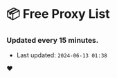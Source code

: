 # :package: Free Proxy List
### Updated every 15 minutes.

- Last updated: `2024-06-13 01:38`

:heart:
